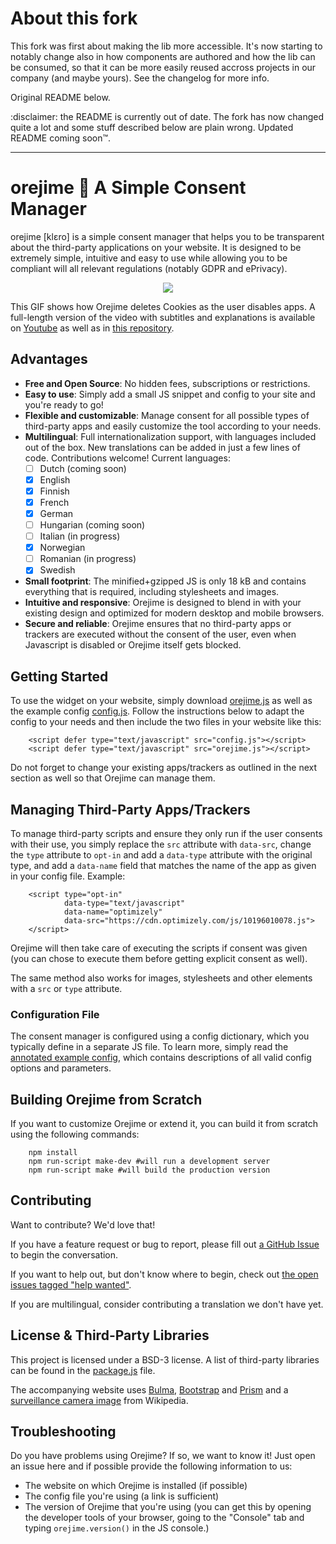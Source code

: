 # About this fork

This fork was first about making the lib more accessible. It's now starting to notably change also in how components are authored and how the lib can be consumed, so that it can be more easily reused accross projects in our company (and maybe yours). See the changelog for more info.

Original README below.

:disclaimer: the README is currently out of date. The fork has now changed quite a lot and some stuff described below are plain wrong. Updated README coming soon™.

_____________


# orejime :cookie: A Simple Consent Manager

orejime [klɛro] is a simple consent manager that helps you to be transparent about the third-party applications on your website. It is designed to be extremely simple, intuitive and easy to use while allowing you to be compliant will all relevant regulations (notably GDPR and ePrivacy).

<p align="center"><img src="dist/assets/demo.gif" /></p>

This GIF shows how Orejime deletes Cookies as the user disables apps. A full-length version of the video with subtitles and explanations is available on [Youtube](https://youtu.be/Bve7bh0gZig) as well as in [this repository](dist/assets/demo.mp4).

## Advantages

* **Free and Open Source**: No hidden fees, subscriptions or restrictions.
* **Easy to use**: Simply add a small JS snippet and config to your site and
  you're ready to go!
* **Flexible and customizable**: Manage consent for all possible types of
  third-party apps and easily customize the tool according to your needs.
* **Multilingual**: Full internationalization support, with languages included out of the box. New translations can be added in just a few lines of code. Contributions welcome! Current languages:
    - [ ] Dutch (coming soon)
    - [x] English
    - [x] Finnish
    - [x] French
    - [x] German
    - [ ] Hungarian (coming soon)
    - [ ] Italian (in progress)
    - [x] Norwegian
    - [ ] Romanian (in progress)
    - [x] Swedish
* **Small footprint**: The minified+gzipped JS is only 18 kB and contains
  everything that is required, including stylesheets and images.
* **Intuitive and responsive**: Orejime is designed to blend in with
  your existing design and optimized for modern desktop and mobile browsers.
* **Secure and reliable**: Orejime ensures that no third-party apps or
  trackers are executed without the consent of the user, even when
  Javascript is disabled or Orejime itself gets blocked.

## Getting Started

To use the widget on your website, simply download [orejime.js](https://orejime.kiprotect.com/orejime.js) as well as the example config [config.js](https://orejime.kiprotect.com/config.js). Follow the instructions below to adapt the config to your needs and then include the two files in your website like this:
```
    <script defer type="text/javascript" src="config.js"></script>
    <script defer type="text/javascript" src="orejime.js"></script>
```
Do not forget to change your existing apps/trackers as outlined in the next section as well so that Orejime can manage them.

## Managing Third-Party Apps/Trackers

To manage third-party scripts and ensure they only run if the user consents with their use, you simply replace the `src` attribute with `data-src`, change the `type` attribute to `opt-in` and add a `data-type` attribute with the original type, and add a `data-name` field that matches the name of the app as given in your config file. Example:
```
    <script type="opt-in"
            data-type="text/javascript"
            data-name="optimizely"
            data-src="https://cdn.optimizely.com/js/10196010078.js">
    </script>
```
Orejime will then take care of executing the scripts if consent was given (you can chose to execute them before getting explicit consent as well).

The same method also works for images, stylesheets and other elements with a `src` or `type` attribute.

### Configuration File

The consent manager is configured using a config dictionary, which you typically define in a separate JS file. To learn more, simply read the [annotated example config](dist/config.js), which contains descriptions of all valid config options and parameters.

## Building Orejime from Scratch

If you want to customize Orejime or extend it, you can build it from scratch using the following commands:
```
    npm install
    npm run-script make-dev #will run a development server
    npm run-script make #will build the production version
```
## Contributing

Want to contribute? We'd love that!

If you have a feature request or bug to report, please fill out [a GitHub Issue](https://github.com/KIProtect/orejime/issues) to begin the conversation.

If you want to help out, but don't know where to begin, check out [the open issues tagged "help wanted"](https://github.com/KIProtect/orejime/labels/help%20wanted).

If you are multilingual, consider contributing a translation we don't have yet.

## License & Third-Party Libraries

This project is licensed under a BSD-3 license. A list of third-party libraries can be found in the [package.js](package.js) file.

The accompanying website uses [Bulma](https://bulma.io), [Bootstrap](https://getbootstrap.com) and [Prism](http://prismjs.com/) and a [surveillance camera image](https://upload.wikimedia.org/wikipedia/commons/5/56/Surveillance-camera.png) from Wikipedia.

## Troubleshooting

Do you have problems using Orejime? If so, we want to know it! Just open an issue here and if possible provide the following information to us:

* The website on which Orejime is installed (if possible)
* The config file you're using (a link is sufficient)
* The version of Orejime that you're using (you can get this by opening the developer tools of your browser, going to the "Console" tab and typing `orejime.version()` in the JS console.)
